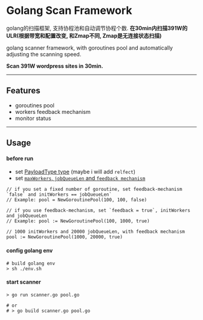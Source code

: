 # Golang Scan Framework

golang的扫描框架, 支持协程池和自动调节协程个数. **在30min内扫描391W的ULR(根据带宽和配置改变, 和Zmap不同, Zmap是无连接状态扫描)**

golang scanner framework, with goroutines pool and automatically adjusting the scanning speed.

**Scan 391W wordpress sites in 30min.**

---

## Features
* goroutines pool
* workers feedback mechanism
* monitor status

---

## Usage

#### before run

* set [PayloadType type](https://github.com/jmpews/goscan/blob/master/pool.go#L16) (maybe i will add `relfect`)
* set [`maxWorkers`, `jobQueueLen` and `feedback mechanism`](https://github.com/jmpews/goscan/blob/master/scanner.go#L26)

```
// if you set a fixed number of goroutine, set feedback-mechanism `false` and initWorkers == jobQueueLen`
// Example: pool = NewGoroutinePool(100, 100, false)

// if you use feedback-mechanism, set `feedback = true`, initWorkers and jobQueueLen
// Example: pool := NewGoroutinePool(100, 1000, true)

// 1000 initWorkers and 20000 jobQueueLen, with feedback mechanism
pool := NewGoroutinePool(1000, 20000, true)
```

#### config golang env

```
# build golang env
> sh ./env.sh

```
#### start scanner

```
> go run scanner.go pool.go

# or
# > go build scanner.go pool.go
```

